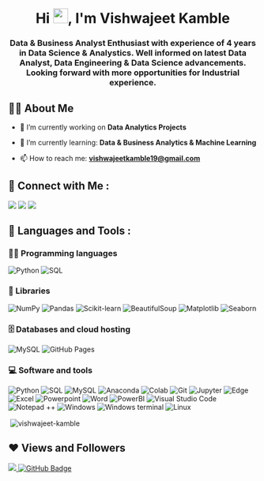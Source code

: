 <h1 align="center">Hi <img src="https://raw.githubusercontent.com/MartinHeinz/MartinHeinz/master/wave.gif" width="30px">, I'm Vishwajeet Kamble</h1>
<h3 align="center">Data & Business Analyst Enthusiast with experience of 4 years in Data Science & Analystics. Well informed on latest Data Analyst, Data Engineering & Data Science advancements. Looking forward with more opportunities for Industrial experience.</h3>

## 🙋‍♂️ About Me

- 🔭 I’m currently working on **Data Analytics Projects**

- 🌱 I’m currently learning: **Data & Business Analytics & Machine Learning**

- 📫 How to reach me: **vishwajeetkamble19@gmail.com**

<h2 align="left">📱 Connect with Me :</h2>

<p>
  <a href="mailto:vishwajeetkamble19@gmail.com"><img src="https://img.shields.io/badge/-Gmail-D14836?style=flat&logo=Gmail&logoColor=white"/></a>
  <a href="https://www.linkedin.com/in/-vishwajeet-kamble-/"><img src="https://img.shields.io/badge/-Linkedin-0077B5?style=flat&logo=Linkedin&logoColor=white"/></a>
  <a href="https://t.me/Vishwajeet_Kamble"><img src="https://img.shields.io/badge/Telegram-2CA5E0?style=flat&logo=telegram&logoColor=white"/></a>
</p>
 
<h2 align="left">🚀 Languages and Tools :</h2>

### 👨‍💻 Programming languages

<p>
    <img alt="Python" src="https://img.shields.io/badge/Python-5391FE?logo=python&logoColor=white">
    <img alt="SQL" src="https://custom-icon-badges.herokuapp.com/badge/SQL-025E8C.svg?logo=database&logoColor=white">
</p>

### 🧰 Libraries

<p>
    <img alt="NumPy" src="https://img.shields.io/badge/Numpy-013243?logo=numpy&logoColor=white">
    <img alt="Pandas" src="https://img.shields.io/badge/Pandas-150458?logo=pandas&logoColor=white">
    <img alt="Scikit-learn" src="https://img.shields.io/badge/scikit_learn-0078D7?logo=scikit-learn&logoColor=white">
    <img alt="BeautifulSoup" src="https://img.shields.io/badge/BeautifulSoup-00C4CC?logo=BeautifulSoup&logoColor=white">
    <img alt="Matplotlib" src="https://img.shields.io/badge/Matplotlib-informational?logo=Matplotlib&logoColor=white">
    <img alt="Seaborn" src="https://img.shields.io/badge/Seaborn-02456C?logo=Seaborn&logoColor=white">
    
</p>
    
</p>

### 🗄️ Databases and cloud hosting

<p>
    <img alt="MySQL" src ="https://img.shields.io/badge/MySQL-00000F?logo=mysql&logoColor=white">
    <img alt="GitHub Pages" src="https://img.shields.io/badge/GitHub%20Pages-327FC7?logo=github&logoColor=white">
</p>

### 💻 Software and tools

<p>
    <img alt="Python" src="https://img.shields.io/badge/Python-5391FE?logo=python&logoColor=white">
    <img alt="SQL" src="https://custom-icon-badges.herokuapp.com/badge/SQL-025E8C.svg?logo=database&logoColor=white">
    <img alt="MySQL" src ="https://img.shields.io/badge/MySQL-00000F?logo=mysql&logoColor=white">
    <img alt="Anaconda" src="https://img.shields.io/badge/Anaconda-342B029?logo=anaconda&logoColor=white">
    <img alt="Colab" src="https://img.shields.io/badge/Colab-F9AB00?logo=googlecolab&color=525252">
    <img alt="Git" src="https://img.shields.io/badge/Git-F05033.svg?logo=git&logoColor=white">
    <img alt="Jupyter" src="https://img.shields.io/badge/Jupyter-F37626.svg?logo=Jupyter&logoColor=white">
    <img alt="Edge" src="https://img.shields.io/badge/Microsoft_Edge-0078D7?logo=Microsoft-edge&logoColor=white">
    <img alt="Excel" src="https://img.shields.io/badge/Microsoft_Excel-217346?logo=microsoft-excel&logoColor=white">
    <img alt="Powerpoint" src="https://img.shields.io/badge/Microsoft_PowerPoint-B7472A?logo=microsoft-powerpoint&logoColor=white">
    <img alt="Word" src="https://img.shields.io/badge/Microsoft_Word-2B579A?logo=microsoft-word&logoColor=white">
    <img alt="PowerBI" src="https://img.shields.io/badge/Microsoft_PowerBI-F2C811?logo=Power%20BI&logoColor=white">
    <img alt="Visual Studio Code" src="https://img.shields.io/badge/Visual%20Studio%20Code-0078d7.svg?logo=visual-studio-code&logoColor=white">
    <img alt="Notepad ++" src="https://img.shields.io/badge/Notepad++-90E59A.svg?logo=notepad%2B%2B&logoColor=black">
    <img alt="Windows" src="https://img.shields.io/badge/Windows-0078D6?logo=windows&logoColor=white">
    <img alt="Windows terminal" src="https://img.shields.io/badge/Windows%20Terminal-4D4D4D?logo=windows%20terminal&logoColor=white">
    <img alt="Linux" src="https://img.shields.io/badge/Linux-FCC624?logo=linux&logoColor=black">
    </p>

<p>&nbsp;<img align="center" src="https://github-readme-stats.vercel.app/api?username=vishwajeet-kamble&show_icons=true&locale=en&theme=radical" alt="vishwajeet-kamble" /></p>

## ❤ Views and Followers

<a href="https://github.com/vishwajeet-kamble/github-profile-views-counter">
    <img src="https://komarev.com/ghpvc/?username=vishwajeet-kamble">
<a href="https://github.com/vishwajeet-kamble?tab=followers"><img src="https://img.shields.io/github/followers/vishwajeet-kamble?label=Followers&style=social" alt="GitHub Badge"></a>

